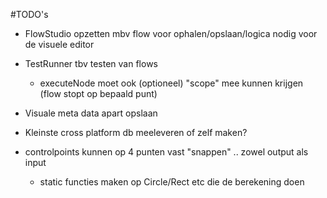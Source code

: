 #TODO's

- FlowStudio opzetten mbv flow voor ophalen/opslaan/logica nodig voor de visuele editor

- TestRunner tbv testen van flows
    - executeNode moet ook (optioneel) "scope" mee kunnen krijgen (flow stopt op bepaald punt)

- Visuale meta data apart opslaan

- Kleinste cross platform db meeleveren of zelf maken?




- controlpoints kunnen op 4 punten vast "snappen" .. zowel output als input
  - static functies maken op Circle/Rect etc die de berekening doen 	